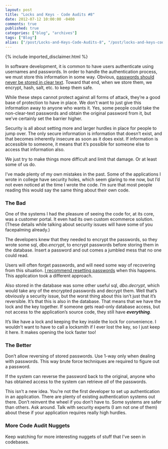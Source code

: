 ```yaml
---
layout: post
title: "Locks and Keys - Code Audits #8"
date: 2012-07-12 10:00:00 -0400
comments: true
published: true
categories: ["blog", "archives"]
tags: ["Blog"]
alias: ["/post/Locks-and-Keys-Code-Audits-8", "/post/locks-and-keys-code-audits-8"]
---
```

<!-- more -->
{% include imported_disclaimer.html %}
<p>In software development, it is common to have users authenticate using usernames and passwords. In order to handle the authentication process, we must store this information in some way. Obvious, <a href="http://brendan.enrick.com/post/Security-Policies-Code-Audits-7.aspx">passwords should never be stored in clear text</a>. Toward that end, when we store them, we encrypt, hash, salt, etc. to keep them safe. </p>  <p>While these steps cannot protect against all forms of attack, they’re a good base of protection to have in place. We don’t want to just give this information away to anyone who wants it. Yes, some people could take the non-clear-text passwords and obtain the original password from it, but we’ve certainly set the barrier higher. </p>  <p>Security is all about setting more and larger hurdles in place for people to jump over. The only secure information is information that doesn’t exist, and that becomes inherently insecure as soon as it does exist. If information is accessible to someone, it means that it’s possible for someone else to access that information also. </p>  <p>We just try to make things more difficult and limit that damage. Or at least some of us do. </p>  <p>I’ve made plenty of my own mistakes in the past. Some of the applications I wrote in college have security holes, which seem glaring to me now, but I’d not even noticed at the time I wrote the code. I’m sure that most people reading this would say the same thing about their own code.</p>  <h3>The Bad</h3>  <p>One of the systems I had the pleasure of seeing the code for, at its core, was a customer portal. It even had its own custom ecommerce solution. (These details while talking about security issues will have some of you facepalming already.)</p>  <p>The developers knew that they needed to encrypt the passwords, so they wrote some sql, <em>dbo.encrypt</em>, to encrypt passwords before storing them in the database. Insert a password and out comes a jumbled mess that no one could read. </p>  <p>Users will often forget passwords, and will need some way of recovering from this situation. <a href="http://brendan.enrick.com/post/Handling-Password-Recovery.aspx">I recommend resetting passwords</a> when this happens. This application took a different approach.</p>  <p>Also stored in the database was some other useful sql, <em>dbo.decrypt</em>, which would take any of the encrypted passwords and decrypt them. Well that’s obviously a security issue, but the worst thing about this isn’t just that it’s reversible. It’s that this is also in the database. That means that we have the lock and the key together. If someone gets read-only database access, but not access to the application’s source code, they still have <em><strong>everything</strong></em>.</p>  <p>It’s like have a lock and keeping the key inside the lock for convenience. I wouldn’t want to have to call a locksmith if I ever lost the key, so I just keep it here. It makes opening the lock faster too!</p>  <h3>The Better</h3>  <p>Don’t allow reversing of stored passwords. Use 1-way only when dealing with passwords. This way brute force techniques are required to figure out a password. </p>  <p>If the system can reverse the password back to the original, anyone who has obtained access to the system can retrieve <em>all</em> of the passwords.</p>  <p>This isn’t a new idea. You’re not the first developer to set up authentication in an application. There are plenty of existing authentication systems out there. Don’t reinvent the wheel if you don’t have to. Some systems are safer than others. Ask around. Talk with security experts (I am not one of them) about these if your application requires really high hurdles.</p>  <h3>More Code Audit Nuggets</h3>  <p>Keep watching for more interesting nuggets of stuff that I’ve seen in codebases.</p>
